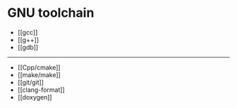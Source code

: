 # GNU toolchain

- [[gcc]]
- [[g++]]
- [[gdb]]
***
- [[Cpp/cmake]]
- [[make/make]]
- [[git/git]]
- [[clang-format]]
- [[doxygen]]

